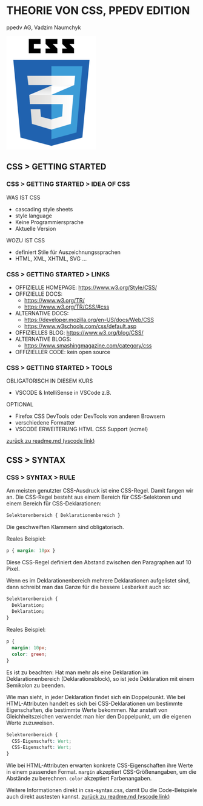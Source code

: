 # THEORIE VON CSS, PPEDV EDITION

ppedv AG, Vadzim Naumchyk

<img src="css-images/css-logo.png" alt="css-logo" height="300"/>

<!-- 
IDEEN
http://bennettfeely.com/clippy/ clip-path
http://www.spritecow.com/

PFLEGEN DIESER FOLIEN
Überschriften vereinheitlichen (06.01.2020)
draft-Folien und Abschnitte ausblenden
Folien mit viel Code in Demos übernehmen
in Demos übernommenen Folien mit #demo versehen
Folien auf Englisch übersetzen
Folien mit weniger als 5 Zeilen Text mit anderen Folien vereinen
LABS einbinden und vereinheitlichen
Code-Bilder als Text umschreiben
???, !!! und #todo abarbeiten
Tabellen vereinheitlichen (Folie mit Tabelle im Folienmaster anlegen?)
-->

## CSS > GETTING STARTED

### CSS > GETTING STARTED > IDEA OF CSS

WAS IST CSS

- cascading style sheets
- style language
- Keine Programmiersprache
- Aktuelle Version    <!-- #checkForUpdates -->

WOZU IST CSS

- definiert Stile für Auszeichnungssprachen
- HTML, XML, XHTML, SVG …

### CSS > GETTING STARTED > LINKS

- OFFIZIELLE HOMEPAGE: <https://www.w3.org/Style/CSS/>
- OFFIZIELLE DOCS:
  - <https://www.w3.org/TR/>
  - <https://www.w3.org/TR/CSS/#css>
- ALTERNATIVE DOCS:
  - <https://developer.mozilla.org/en-US/docs/Web/CSS>
  - <https://www.w3schools.com/css/default.asp>
- OFFIZIELLES BLOG: <https://www.w3.org/blog/CSS/>
- ALTERNATIVE BLOGS:
  - <https://www.smashingmagazine.com/category/css>
- OFFIZIELLER CODE: kein open source

<!--
IN COURSE REMARKS:
http://caniuse.com
Caniuse: zeigt Up-to-date Browser-Support-Tabellen für die Unterstützung von Front-End-Web-Technologien auf Desktop- und mobile Web-Browser

https://hacks.mozilla.org/category/css/
Referenzen
Default Values  https://www.w3schools.com/cssref/css_default_values.asp
Browsersupport
https://www.w3schools.com/cssref/css3_browsersupport.asp

BLOGS:
https://hacks.mozilla.org/category/css/
https://www.smashingmagazine.com/category/css

VLOGS:
https://www.youtube.com/channel/UCh5UlGiu9d6LegIeUCW4N1w

-------------------------------------------------------
PREPARATION REMARKS:

??? abarbeiten
https://www.smashingmagazine.com/2019/10/guide-new-experimental-css-devtools-firefox/

 -->

### CSS > GETTING STARTED > TOOLS

OBLIGATORISCH IN DIESEM KURS

- VSCODE & IntelliSense in VSCode z.B.

OPTIONAL

- Firefox CSS DevTools oder DevTools von anderen Browsern
- verschiedene Formatter
- VSCODE ERWEITERUNG HTML CSS Support (ecmel)

<!--
IN COURSE REMARKS:

-------------------------------------------------------
PREPARATION REMARKS:

/* class-Selektor */
        .borderClass {
            /* font-weight: bold; */
            border: 1px solid red;
        }
warum font auch an Kindelementen
border nur am ersten Element ???

??? was macht html css support vscode erweiterung ?
 -->

[zurück zu readme.md (vscode link)](../../../README.md#m02--css-getting-started)

## CSS > SYNTAX

### CSS > SYNTAX > RULE

Am meisten genutzter CSS-Ausdruck ist eine CSS-Regel. Damit fangen wir an. Die CSS-Regel besteht aus einem Bereich für CSS-Selektoren und einem Bereich für CSS-Deklarationen:

```css
Selektorenbereich { Deklarationenbereich }
```

Die geschweiften Klammern sind obligatorisch.

Reales Beispiel:

```css
p { margin: 10px }
```

Diese CSS-Regel definiert den Abstand zwischen den Paragraphen auf 10 Pixel.

Wenn es im Deklarationenbereich mehrere Deklarationen aufgelistet sind, dann schreibt man das Ganze für die bessere Lesbarkeit auch so:

```css
Selektorenbereich {
  Deklaration;
  Deklaration;
}
```

Reales Beispiel:

```css
p {
  margin: 10px;
  color: green;
}
```

Es ist zu beachten: Hat man mehr als eine Deklaration im Deklarationenbereich (Deklarationsblock), so ist jede Deklaration mit einem Semikolon zu beenden.

Wie man sieht, in jeder Deklaration findet sich ein Doppelpunkt. Wie bei HTML-Attributen handelt es sich bei CSS-Deklarationen um bestimmte Eigenschaften, die bestimmte Werte bekommen. Nur anstatt von Gleichheitszeichen verwendet man hier den Doppelpunkt, um die eigenen Werte zuzuweisen.

```css
Selektorenbereich {
  CSS-Eigenschaft: Wert;
  CSS-Eigenschaft: Wert;
}
```

Wie bei HTML-Attributen erwarten konkrete CSS-Eigenschaften ihre Werte in einem passenden Format.
`margin` akzeptiert CSS-Größenangaben, um die Abstände zu berechnen.
`color` akzeptiert Farbenangaben.

Weitere Informationen direkt in css-syntax.css, damit Du die Code-Beispiele auch direkt austesten kannst.
[zurück zu readme.md (vscode link)](../../../README.md#m05--css-syntax)
